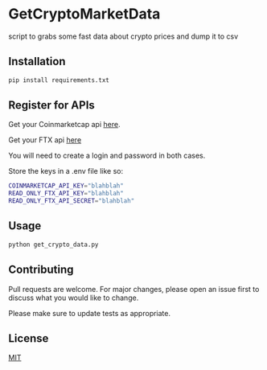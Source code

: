 # GetCryptoMarketData

script to grabs some fast data about crypto prices and dump it to csv 

## Installation

```bash
pip install requirements.txt
```

## Register for APIs

Get your Coinmarketcap api [here](https://coinmarketcap.com/api/). 

Get your FTX api [here](https://ftx.com/profile)

You will need to create a login and password in both cases. 

Store the keys in a .env file like so: 

```bash
COINMARKETCAP_API_KEY="blahblah"
READ_ONLY_FTX_API_KEY="blahblah"
READ_ONLY_FTX_API_SECRET="blahblah"
```


## Usage

```bash
python get_crypto_data.py
```

## Contributing
Pull requests are welcome. For major changes, please open an issue first to discuss what you would like to change.

Please make sure to update tests as appropriate.

## License
[MIT](https://choosealicense.com/licenses/mit/)